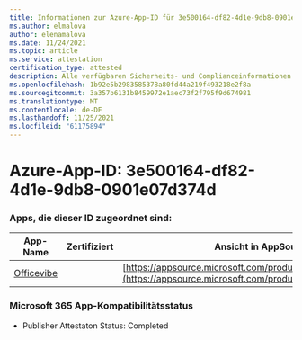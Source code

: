 ```yaml
---
title: Informationen zur Azure-App-ID für 3e500164-df82-4d1e-9db8-0901e07d374d
ms.author: elmalova
author: elenamalova
ms.date: 11/24/2021
ms.topic: article
ms.service: attestation
certification_type: attested
description: Alle verfügbaren Sicherheits- und Complianceinformationen für 3e500164-df82-4d1e-9db8-0901e07d374d.
ms.openlocfilehash: 1b92e5b2983585378a80fd44a219f493218e2f8a
ms.sourcegitcommit: 3a357b6131b8459972e1aec73f2f795f9d674981
ms.translationtype: MT
ms.contentlocale: de-DE
ms.lasthandoff: 11/25/2021
ms.locfileid: "61175894"
---
```

# <a name="azure-app-id-3e500164-df82-4d1e-9db8-0901e07d374d"></a>Azure-App-ID: 3e500164-df82-4d1e-9db8-0901e07d374d


### <a name="apps-associated-with-this-id"></a>Apps, die dieser ID zugeordnet sind:
| **App-Name** | **Zertifiziert** | **Ansicht in AppSource** |
|--------------|---------------|-----------------------|
| [Officevibe](https://docs.microsoft.com/microsoft-365-app-certification/forward/WA200002508) |  | [https://appsource.microsoft.com/product/office/WA200002508](https://appsource.microsoft.com/product/office/WA200002508) |

### <a name="microsoft-365-app-compliance-status"></a>Microsoft 365 App-Kompatibilitätsstatus
- Publisher Attestaton Status: Completed
